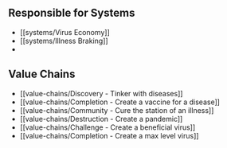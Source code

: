 ## Responsible for Systems
- [[systems/Virus Economy]]
- [[systems/Illness Braking]]
- 
## Value Chains
- [[value-chains/Discovery - Tinker with diseases]]
- [[value-chains/Completion - Create a vaccine for a disease]]
- [[value-chains/Community - Cure the station of an illness]]
- [[value-chains/Destruction - Create a pandemic]]
- [[value-chains/Challenge - Create a beneficial virus]]
- [[value-chains/Completion - Create a max level virus]]
